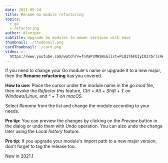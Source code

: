 ```yaml
---
date: 2021-05-24
title: Rename Go module refactoring
topics:
  - go
  - refactoring
author: dlsniper
subtitle: Upgrade Go modules to newer versions with ease
thumbnail: ./thumbnail.png
cardThumbnail: ./card.png
video: >-
  https://www.youtube.com/watch?v=fnVaPcMHSWs&list=PLQ176FUIyIUZrbrlz4AY1V8VzBJKZyVlW&index=117
---
```


If you need to change your Go module's name or upgrade it to a new major, then the **Rename refactoring** has you covered.

**How to use:**
Place the cursor under the module name in the _go.mod_ file, then
invoke the _Refactor this_ feature, _Ctrl + Alt + Shift + T on
Windows/Linux_, and _^ + T on macOS_.

Select _Rename_ from the list and change the module according to
your needs.

**Pro tip:** You can preview the changes by clicking on the
_Preview_ button in the dialog or undo them with _Undo_ operation.
You can also undo the change later using the _Local history_
feature.

**Pro tip:** If you upgrade your module's import path to a new
major version, don't forget to tag the release too.

<span class="tag is-rounded">New in 2021.1</span>
